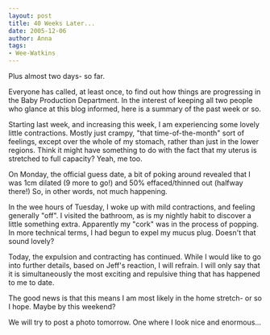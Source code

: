 ```yaml
---
layout: post
title: 40 Weeks Later...
date: 2005-12-06
author: Anna
tags:
- Wee-Watkins
---
```


Plus almost two days- so far.

Everyone has called, at least once, to find out how things are progressing in the Baby Production Department. In the interest of keeping all two people who glance at this blog informed, here is a summary of the past week or so.

Starting last week, and increasing this week, I am experiencing some lovely little contractions. Mostly just crampy, "that time-of-the-month" sort of feelings, except over the whole of my stomach, rather than just in the lower regions. Think it might have something to do with the fact that my uterus is stretched to full capacity? Yeah, me too.

On Monday, the official guess date, a bit of poking around revealed that I was 1cm dilated (9 more to go!) and 50% effaced/thinned out (halfway there!) So, in other words, not much happening.

In the wee hours of Tuesday, I woke up with mild contractions, and feeling generally "off". I visited the bathroom, as is my nightly habit to discover a little something extra. Apparently my "cork" was in the process of popping. In more technical terms, I had begun to expel my mucus plug. Doesn't that sound lovely?

Today, the expulsion and contracting has continued. While I would like to go into further details, based on Jeff's reaction, I will refrain. I will only say that it is simultaneously the most exciting and repulsive thing that has happened to me to date. 

The good news is that this means I am most likely in the home stretch- or so I hope. Maybe by this weekend?

We will try to post a photo tomorrow. One where I look nice and enormous...